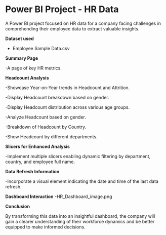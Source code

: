 # Power BI Project - HR Data

A Power BI project focused on HR data for a company facing challenges in comprehending their employee data to extract valuable insights. 

**Dataset used**
- Employee Sample Data.csv

**Summary Page**

-A page of key HR metrics.

**Headcount Analysis**

-Showcase Year-on-Year trends in Headcount and Attrition.

-Display Headcount breakdown based on gender.

-Display Headcount distribution across various age groups.

-Analyze Headcount based on gender.

-Breakdown of Headcount by Country.

-Show Headcount by different departments.

**Slicers for Enhanced Analysis**

-Implement multiple slicers enabling dynamic filtering by department, country, and employee full name.

**Data Refresh Information**

-Incorporate a visual element indicating the date and time of the last data refresh.


**Dashboard Interaction**
-HR_Dashboard_image.png

**Conclusion**

By transforming this data into an insightful dashboard, the company will gain a clearer understanding of their workforce dynamics and be better equipped to make informed decisions.
